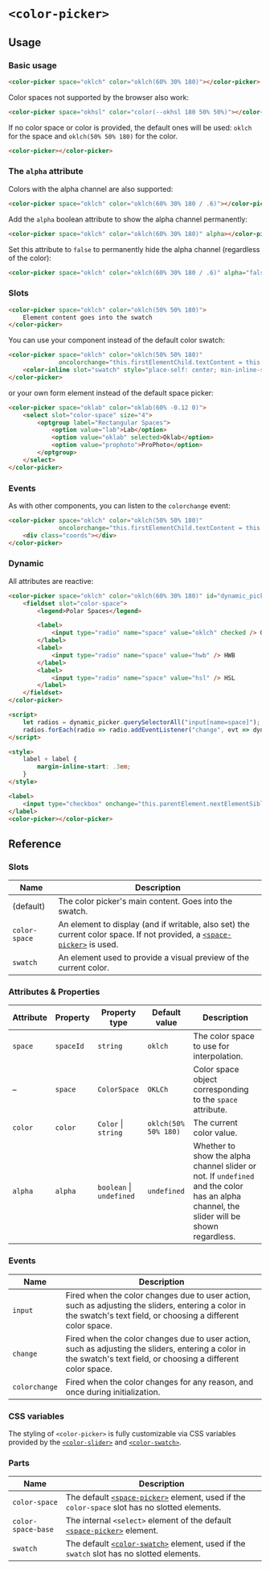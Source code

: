 # `<color-picker>`

## Usage

### Basic usage

```html
<color-picker space="oklch" color="oklch(60% 30% 180)"></color-picker>
```

Color spaces not supported by the browser also work:

```html
<color-picker space="okhsl" color="color(--okhsl 180 50% 50%)"></color-picker>
```

If no color space or color is provided, the default ones will be used: `oklch` for the space and `oklch(50% 50% 180)` for the color.

```html
<color-picker></color-picker>
```

### The `alpha` attribute

Colors with the alpha channel are also supported:

```html
<color-picker space="oklch" color="oklch(60% 30% 180 / .6)"></color-picker>
```

Add the `alpha` boolean attribute to show the alpha channel permanently:

```html
<color-picker space="oklch" color="oklch(60% 30% 180)" alpha></color-picker>
```

Set this attribute to `false` to permanently hide the alpha channel (regardless of the color):

```html
<color-picker space="oklch" color="oklch(60% 30% 180 / .6)" alpha="false"></color-picker>
```

### Slots

```html
<color-picker space="oklch" color="oklch(50% 50% 180)">
	Element content goes into the swatch
</color-picker>
```

You can use your component instead of the default color swatch:

```html
<color-picker space="oklch" color="oklch(50% 50% 180)"
              oncolorchange="this.firstElementChild.textContent = this.color">
	<color-inline slot="swatch" style="place-self: center; min-inline-size: fit-content"></color-inline>
</color-picker>
```

or your own form element instead of the default space picker:

```html
<color-picker space="oklab" color="oklab(60% -0.12 0)">
	<select slot="color-space" size="4">
		<optgroup label="Rectangular Spaces">
			<option value="lab">Lab</option>
			<option value="oklab" selected>Oklab</option>
			<option value="prophoto">ProPhoto</option>
		</optgroup>
	</select>
</color-picker>
```

### Events

As with other components, you can listen to the `colorchange` event:

```html
<color-picker space="oklch" color="oklch(50% 50% 180)"
              oncolorchange="this.firstElementChild.textContent = this.color.oklch.join(' ')">
	<div class="coords"></div>
</color-picker>
```

### Dynamic

All attributes are reactive:

```html
<color-picker space="oklch" color="oklch(60% 30% 180)" id="dynamic_picker">
	<fieldset slot="color-space">
		<legend>Polar Spaces</legend>

		<label>
			<input type="radio" name="space" value="oklch" checked /> OKLCh
		</label>
		<label>
			<input type="radio" name="space" value="hwb" /> HWB
		</label>
		<label>
			<input type="radio" name="space" value="hsl" /> HSL
		</label>
	</fieldset>
</color-picker>

<script>
	let radios = dynamic_picker.querySelectorAll("input[name=space]");
	radios.forEach(radio => radio.addEventListener("change", evt => dynamic_picker.spaceId = evt.target.value));
</script>

<style>
	label + label {
		margin-inline-start: .3em;
	}
</style>
```

```html
<label>
	<input type="checkbox" onchange="this.parentElement.nextElementSibling.alpha = this.checked" /> Alpha channel
</label>
<color-picker></color-picker>
```

## Reference

### Slots

| Name | Description |
|------|-------------|
| (default) | The color picker's main content. Goes into the swatch. |
| `color-space` | An element to display (and if writable, also set) the current color space. If not provided, a [`<space-picker>`](../space-picker/) is used. |
| `swatch` | An element used to provide a visual preview of the current color. |

### Attributes & Properties

| Attribute | Property | Property type | Default value | Description |
|-----------|----------|---------------|---------------|-------------|
| `space` | `spaceId` | `string` | `oklch` | The color space to use for interpolation. |
| – | `space` | `ColorSpace` | `OKLCh` | Color space object corresponding to the `space` attribute. |
| `color` | `color` | `Color` &#124; `string` | `oklch(50% 50% 180)` | The current color value. |
| `alpha` | `alpha` | `boolean` &#124; `undefined` | `undefined` | Whether to show the alpha channel slider or not. If `undefined` and the color has an alpha channel, the slider will be shown regardless. |

### Events

| Name | Description |
|------|-------------|
| `input` | Fired when the color changes due to user action, such as adjusting the sliders, entering a color in the swatch's text field, or choosing a different color space. |
| `change` | Fired when the color changes due to user action, such as adjusting the sliders, entering a color in the swatch's text field, or choosing a different color space. |
| `colorchange` | Fired when the color changes for any reason, and once during initialization. |

### CSS variables

The styling of `<color-picker>` is fully customizable via CSS variables provided by the [`<color-slider>`](../color-slider/#css-variables) and [`<color-swatch>`](../color-swatch/#css-variables).

### Parts

| Name | Description |
|------|-------------|
| `color-space` | The default [`<space-picker>`](../space-picker/) element, used if the `color-space` slot has no slotted elements. |
| `color-space-base` | The internal `<select>` element of the default [`<space-picker>`](../space-picker/) element. |
| `swatch` | The default [`<color-swatch>`](../color-swatch/) element, used if the `swatch` slot has no slotted elements. |
